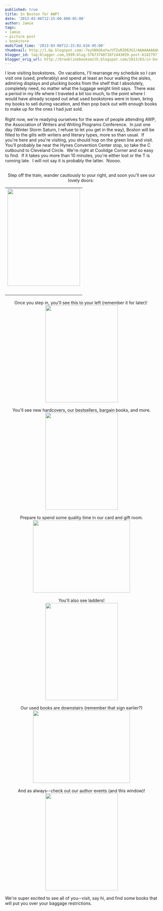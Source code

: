 ```yaml
---
published: true
title: In Boston for AWP?
date: '2013-03-06T12:15:00.000-05:00'
author: Jamie
tags:
- jamie
- picture post
- bookstore
modified_time: '2013-03-06T12:15:02.634-05:00'
thumbnail: http://1.bp.blogspot.com/-7eySNkOGaYw/UTZuR2D63GI/AAAAAAAAALs/w4X7MBtKqNs/s72-c/13+-+4
blogger_id: tag:blogger.com,1999:blog-5767374071871443859.post-6142797106434725475
blogger_orig_url: http://brooklinebooksmith.blogspot.com/2013/03/in-boston-for-awp.html
---
```


I love visiting bookstores. &nbsp;On vacations, I'll rearrange my schedule so I can visit one (used, preferably) and spend at least an hour walking the aisles, admiring displays and plucking books from the shelf that I absolutely, completely need, no matter what the luggage weight limit says. &nbsp;There was a period in my life where I traveled a bit too much, to the point where I would have already scoped out what used bookstores were in town, bring my books to sell during vacation, and then pop back out with enough books to make up for the ones I had just sold. <br /><br />Right now, we're readying ourselves for the wave of people attending AWP, the Association of Writers and Writing Programs Conference. &nbsp;In just one day (Winter Storm Saturn, I refuse to let you get in the way), Boston will be filled to the gills with writers and literary types, more so than usual. &nbsp;If you're here and you're visiting, you should hop on the green line and visit. You'll probably be near the Hynes Convention Center stop, so take the C outbound to Cleveland Circle. &nbsp;We're right at Coolidge Corner and so easy to find. &nbsp;If it takes you more than 10 minutes, you're either lost or the T is running late. &nbsp;I will not say it is probably the latter. &nbsp;Noooo.<br /><br /><div style="text-align: center;">Step off the train, wander cautiously to your right, and soon you'll see our lovely doors:&nbsp;</div><table align="center" cellpadding="0" cellspacing="0" class="tr-caption-container" style="margin-left: auto; margin-right: auto; text-align: center;"><tbody><tr><td style="text-align: center;"><a href="http://1.bp.blogspot.com/-7eySNkOGaYw/UTZuR2D63GI/AAAAAAAAALs/w4X7MBtKqNs/s1600/13+-+4" imageanchor="1" style="margin-left: auto; margin-right: auto;"><img border="0" height="320" src="http://1.bp.blogspot.com/-7eySNkOGaYw/UTZuR2D63GI/AAAAAAAAALs/w4X7MBtKqNs/s320/13+-+4" width="239" /></a></td></tr><tr><td class="tr-caption" style="text-align: center;"><br /></td></tr></tbody></table><div style="text-align: center;">Once you step in, you'll see this to your left (remember it for later)!&nbsp;</div><div><div class="separator" style="clear: both; text-align: center;"><a href="http://3.bp.blogspot.com/-kkclWFHyPJY/UTZuR-DLwPI/AAAAAAAAALE/5t9grpHjNvs/s1600/13+-+5" imageanchor="1" style="margin-left: 1em; margin-right: 1em;"><img border="0" height="320" src="http://3.bp.blogspot.com/-kkclWFHyPJY/UTZuR-DLwPI/AAAAAAAAALE/5t9grpHjNvs/s320/13+-+5" width="239" /></a></div><div class="separator" style="clear: both; text-align: center;"><br /></div><div class="separator" style="clear: both; text-align: center;">You'll see new hardcovers, our bestsellers, bargain books, and more.</div><div class="separator" style="clear: both; text-align: center;"><a href="http://3.bp.blogspot.com/-_iHXzX5Ia6Q/UTZuRzRje6I/AAAAAAAAALk/RyPP37awWqk/s1600/13+-+2" imageanchor="1" style="margin-left: 1em; margin-right: 1em;"><img border="0" height="320" src="http://3.bp.blogspot.com/-_iHXzX5Ia6Q/UTZuRzRje6I/AAAAAAAAALk/RyPP37awWqk/s320/13+-+2" width="239" /></a></div><div class="separator" style="clear: both; text-align: center;"><br /></div><div class="separator" style="clear: both; text-align: center;">Prepare to spend some quality time in our card and gift room.</div><div class="separator" style="clear: both; text-align: center;"><a href="http://4.bp.blogspot.com/-MxDIIY717Iw/UTZwLVA-DuI/AAAAAAAAAMA/KY4-KY-dhrQ/s1600/13+-+1" imageanchor="1" style="margin-left: 1em; margin-right: 1em;"><img border="0" height="239" src="http://4.bp.blogspot.com/-MxDIIY717Iw/UTZwLVA-DuI/AAAAAAAAAMA/KY4-KY-dhrQ/s320/13+-+1" width="320" /></a></div><div class="separator" style="clear: both; text-align: center;"><br /></div><div class="separator" style="clear: both; text-align: center;">You'll also see ladders!</div><div class="separator" style="clear: both; text-align: center;"><a href="http://3.bp.blogspot.com/-etaX5XM7G4s/UTZuR9hHxVI/AAAAAAAAALc/WcAgKWif0o8/s1600/13+-+3" imageanchor="1" style="margin-left: 1em; margin-right: 1em;"><img border="0" height="320" src="http://3.bp.blogspot.com/-etaX5XM7G4s/UTZuR9hHxVI/AAAAAAAAALc/WcAgKWif0o8/s320/13+-+3" width="239" /></a></div><br /><div style="text-align: center;">Our used books are downstairs (remember that sign earlier?)</div><div class="separator" style="clear: both; text-align: center;"><a href="http://4.bp.blogspot.com/-XutLg14Csic/UTZuR73AhpI/AAAAAAAAALU/DGY-2Zqi64E/s1600/13+-+1" imageanchor="1" style="margin-left: 1em; margin-right: 1em;"><img border="0" height="239" src="http://4.bp.blogspot.com/-XutLg14Csic/UTZuR73AhpI/AAAAAAAAALU/DGY-2Zqi64E/s320/13+-+1" width="320" /></a></div><br /><div style="text-align: center;">And as always--check out our author events (and this window)!</div><div class="separator" style="clear: both; text-align: center;"><a href="http://1.bp.blogspot.com/-5ampy7dH32g/UTZuR_EFcmI/AAAAAAAAALM/8ApcLoLQu4U/s1600/13+-+6" imageanchor="1" style="margin-left: 1em; margin-right: 1em;"><img border="0" height="320" src="http://1.bp.blogspot.com/-5ampy7dH32g/UTZuR_EFcmI/AAAAAAAAALM/8ApcLoLQu4U/s320/13+-+6" width="239" /></a></div><br />We're super excited to see all of you--visit, say hi, and find some books that will put you over your baggage restrictions.&nbsp;</div>